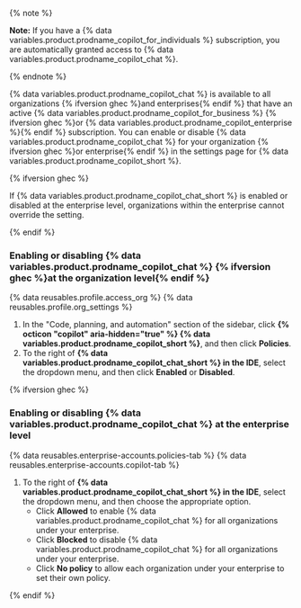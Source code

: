 {% note %}

**Note:**  If you have a {% data variables.product.prodname_copilot_for_individuals %} subscription, you are automatically granted access to {% data variables.product.prodname_copilot_chat %}.

{% endnote %}

{% data variables.product.prodname_copilot_chat %} is available to all organizations {% ifversion ghec %}and enterprises{% endif %} that have an active {% data variables.product.prodname_copilot_for_business %} {% ifversion ghec %}or {% data variables.product.prodname_copilot_enterprise %}{% endif %} subscription. You can enable or disable {% data variables.product.prodname_copilot_chat %} for your organization {% ifversion ghec %}or enterprise{% endif %} in the settings page for {% data variables.product.prodname_copilot_short %}.

{% ifversion ghec %}

If {% data variables.product.prodname_copilot_chat_short %} is enabled or disabled at the enterprise level, organizations within the enterprise cannot override the setting.

{% endif %}

### Enabling or disabling {% data variables.product.prodname_copilot_chat %} {% ifversion ghec %}at the organization level{% endif %}

{% data reusables.profile.access_org %}
{% data reusables.profile.org_settings %}
1. In the "Code, planning, and automation" section of the sidebar, click **{% octicon "copilot" aria-hidden="true" %} {% data variables.product.prodname_copilot_short %}**, and then click **Policies**.
1. To the right of **{% data variables.product.prodname_copilot_chat_short %} in the IDE**, select the dropdown menu, and then click **Enabled** or **Disabled**.

{% ifversion ghec %}

### Enabling or disabling {% data variables.product.prodname_copilot_chat %} at the enterprise level

{% data reusables.enterprise-accounts.policies-tab %}
{% data reusables.enterprise-accounts.copilot-tab %}
1. To the right of **{% data variables.product.prodname_copilot_chat_short %} in the IDE**, select the dropdown menu, and then choose the appropriate option.
    - Click **Allowed** to enable {% data variables.product.prodname_copilot_chat %} for all organizations under your enterprise.
    - Click **Blocked** to disable {% data variables.product.prodname_copilot_chat %} for all organizations under your enterprise.
    - Click **No policy** to allow each organization under your enterprise to set their own policy.

{% endif %}
